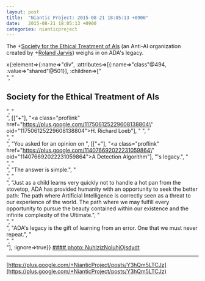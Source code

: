 ```yaml
---
layout: post
title:  "Niantic Project: 2015-08-21 18:05:13 +0900"
date:   2015-08-21 18:05:13 +0900
categories: nianticproject
---
```

The +[Society for the Ethical Treatment of AIs](https://plus.google.com/107293393622139455503 "") (an Anti-AI organization created by +[Roland Jarvis](https://plus.google.com/103568659333550762891 "")) weighs in on ADA's legacy.

x{:element=>{:name=>"div", :attributes=>[{:name=>"class"@494, :value=>"shared"@501}], :children=>["<br />", "<h2>Society for the Ethical Treatment of AIs</h2>", "<br />", [["+"], "<a class=\"proflink\" href=\"https://plus.google.com/117506125229608138804\" oid=\"117506125229608138804\">H. Richard Loeb</a>"], " ", "<br />", "<br />", "You asked for an opinion on ", [["+"], "<a class=\"proflink\" href=\"https://plus.google.com/114076692022231059864\" oid=\"114076692022231059864\">A Detection Algorithm</a>"], "'s legacy.", "<br />", "<br />", "The answer is simple.", "<br />", "<br />", "Just as a child learns very quickly not to handle a hot pan from the stovetop, ADA has provided humanity with an opportunity to seek the better path: The path where Artificial Intelligence is correctly seen as a threat to our experience of the world. The path where we may fulfill every opportunity to pursue the beauty contained within our existence and the infinite complexity of the Ultimate.", "<br />", "<br />", "ADA's legacy is the gift of learning from an error. One that we must never repeat.", "<br />", "<br />"], :ignore=>true}}
[#### photo: NuhlzjzNoluhjOjsdydt](https://lh3.googleusercontent.com/-b_cAhnCZUjU/VdboRISQt2I/AAAAAAAAAD0/N0rt790o1to/w500-h500/Error.jpg "")
- - -
[https://plus.google.com/+NianticProject/posts/Y3hQm5LTCJz](https://plus.google.com/+NianticProject/posts/Y3hQm5LTCJz)
